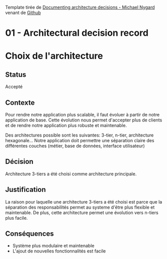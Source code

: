 Template tirée de [Documenting architecture decisions - Michael Nygard](http://thinkrelevance.com/blog/2011/11/15/documenting-architecture-decisions) venant de [Github](https://github.com/joelparkerhenderson/architecture-decision-record/tree/main/locales/en/templates/decision-record-template-by-michael-nygard) 
# 01 - Architectural decision record

# Choix de l'architecture 

## Status

Accepté

## Contexte

Pour rendre notre application plus scalable, il faut évoluer à partir de notre application de base. Cette évolution nous permet d'accepter plus de clients et de rendre notre application plus robuste et maintenable. 

Des architectures possible sont les suivantes: 3-tier, n-tier, architecture hexagonale...
Notre application doit permettre une séparation claire des différentes couches (métier, base de données, interface utilisateur)
## Décision

Architecture 3-tiers a été choisi comme architecture principale. 

## Justification

La raison pour laquelle une architecture 3-tiers a été choisi est parce que la séparation des responsabilités permet au systeme d'être plus flexible et maintenable. De plus, cette architecture permet une évolution vers n-tiers plus facile.  

## Conséquences

- Système plus modulaire et maintenable
- L'ajout de nouvelles fonctionnalités est facile